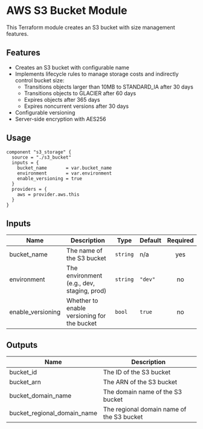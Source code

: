 # AWS S3 Bucket Module

This Terraform module creates an S3 bucket with size management features.

## Features

- Creates an S3 bucket with configurable name
- Implements lifecycle rules to manage storage costs and indirectly control bucket size:
  - Transitions objects larger than 10MB to STANDARD_IA after 30 days
  - Transitions objects to GLACIER after 60 days
  - Expires objects after 365 days
  - Expires noncurrent versions after 30 days
- Configurable versioning
- Server-side encryption with AES256

## Usage

```hcl
component "s3_storage" {
  source = "./s3_bucket"
  inputs = {
    bucket_name       = var.bucket_name
    environment       = var.environment
    enable_versioning = true
  }
  providers = {
    aws = provider.aws.this
  }
}
```

## Inputs

| Name | Description | Type | Default | Required |
|------|-------------|------|---------|:--------:|
| bucket_name | The name of the S3 bucket | `string` | n/a | yes |
| environment | The environment (e.g., dev, staging, prod) | `string` | `"dev"` | no |
| enable_versioning | Whether to enable versioning for the bucket | `bool` | `true` | no |

## Outputs

| Name | Description |
|------|-------------|
| bucket_id | The ID of the S3 bucket |
| bucket_arn | The ARN of the S3 bucket |
| bucket_domain_name | The domain name of the S3 bucket |
| bucket_regional_domain_name | The regional domain name of the S3 bucket |